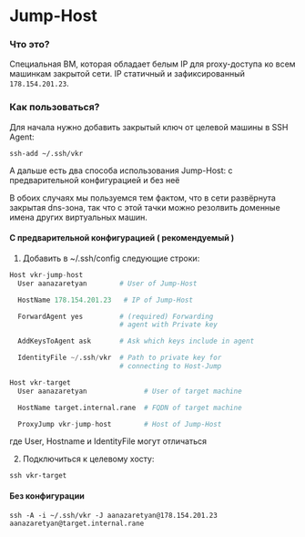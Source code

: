 # Jump-Host

### Что это?
Специальная ВМ, которая обладает белым IP для proxy-доступа ко всем машинкам закрытой сети. IP статичный и зафиксированный `178.154.201.23`.

### Как пользоваться?

Для начала нужно добавить закрытый ключ от целевой машины в SSH Agent:
```shell
ssh-add ~/.ssh/vkr
```

А дальше есть два способа использования Jump-Host: с предварительной конфигурацией и без неё

В обоих случаях мы пользуемся тем фактом, что в сети развёрнута закрытая dns-зона, так что с этой тачки можно резолвить доменные имена других виртуальных машин.

#### С предварительной конфигурацией ( рекомендуемый )
1. Добавить в ~/.ssh/config следующие строки:
```py
Host vkr-jump-host
  User aanazaretyan        # User of Jump-Host

  HostName 178.154.201.23   # IP of Jump-Host

  ForwardAgent yes         # (required) Forwarding
                           # agent with Private key

  AddKeysToAgent ask       # Ask which keys include in agent

  IdentityFile ~/.ssh/vkr  # Path to private key for
                           # connecting to Host-Jump

Host vkr-target
  User aanazaretyan              # User of target machine

  HostName target.internal.rane  # FQDN of target machine

  ProxyJump vkr-jump-host        # Host of Jump-Host
```
где User, Hostname и IdentityFile могут отличаться

2. Подключиться к целевому хосту:
```shell
ssh vkr-target
```

#### Без конфигурации
```shell
ssh -A -i ~/.ssh/vkr -J aanazaretyan@178.154.201.23 aanazaretyan@target.internal.rane
```
